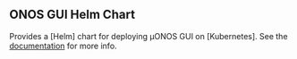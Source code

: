 <!--
SPDX-FileCopyrightText: 2022 2020-present Open Networking Foundation <info@opennetworking.org>

SPDX-License-Identifier: Apache-2.0
-->

## ONOS GUI Helm Chart

Provides a [Helm] chart for deploying µONOS GUI on [Kubernetes]. See the
[documentation](https://docs.onosproject.org/onos-gui/docs/deployment/) for more info.
